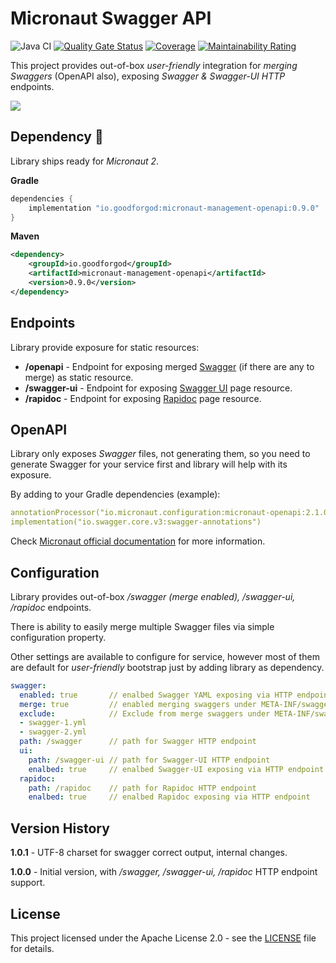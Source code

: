 # Micronaut Swagger API

![Java CI](https://github.com/GoodforGod/micronaut-management-openapi/workflows/Java%20CI/badge.svg)
[![Quality Gate Status](https://sonarcloud.io/api/project_badges/measure?project=GoodforGod_micronaut-management-openapi&metric=alert_status)](https://sonarcloud.io/dashboard?id=GoodforGod_micronaut-arangodb)
[![Coverage](https://sonarcloud.io/api/project_badges/measure?project=GoodforGod_micronaut-management-openapi&metric=coverage)](https://sonarcloud.io/dashboard?id=GoodforGod_micronaut-arangodb)
[![Maintainability Rating](https://sonarcloud.io/api/project_badges/measure?project=GoodforGod_micronaut-management-openapi&metric=sqale_rating)](https://sonarcloud.io/dashboard?id=GoodforGod_micronaut-arangodb)

This project provides out-of-box *user-friendly* integration for *merging Swaggers* (OpenAPI also), exposing *Swagger & Swagger-UI HTTP* endpoints.

![](https://media.giphy.com/media/HNOzdIugRSx8FnDKWR/giphy.gif)

## Dependency :rocket:

Library ships ready for *Micronaut 2*.

**Gradle**
```groovy
dependencies {
    implementation "io.goodforgod:micronaut-management-openapi:0.9.0"
}
```

**Maven**
```xml
<dependency>
    <groupId>io.goodforgod</groupId>
    <artifactId>micronaut-management-openapi</artifactId>
    <version>0.9.0</version>
</dependency>
```

## Endpoints

Library provide exposure for static resources:
- **/openapi** - Endpoint for exposing merged [Swagger](https://swagger.io/docs/specification/basic-structure/) (if there are any to merge) as static resource.
- **/swagger-ui** - Endpoint for exposing [Swagger UI](https://petstore.swagger.io/) page resource.
- **/rapidoc** - Endpoint for exposing [Rapidoc](https://mrin9.github.io/RapiDoc/examples/example2.html) page resource.

## OpenAPI 

Library only exposes *Swagger* files, not generating them, so you need to generate 
Swagger for your service first and library will help with its exposure.

By adding to your Gradle dependencies (example):

```yaml
annotationProcessor("io.micronaut.configuration:micronaut-openapi:2.1.0")
implementation("io.swagger.core.v3:swagger-annotations")
```

Check [Micronaut official documentation](https://micronaut-projects.github.io/micronaut-openapi/latest/guide/index.html) for more information.

## Configuration

Library provides out-of-box */swagger (merge enabled), /swagger-ui, /rapidoc* endpoints.

There is ability to easily merge multiple Swagger files via simple configuration property.

Other settings are available to configure for service, 
however most of them are default for *user-friendly* bootstrap just by adding library as dependency.

```yaml
swagger:
  enabled: true       // enalbed Swagger YAML exposing via HTTP endpoint  (default - true)
  merge: true         // enabled merging swaggers under META-INF/swagger  (default - true)
  exclude:            // Exclude from merge swaggers under META-INF/swagger
  - swagger-1.yml
  - swagger-2.yml
  path: /swagger      // path for Swagger HTTP endpoint                   (default - /swagger)
  ui:
    path: /swagger-ui // path for Swagger-UI HTTP endpoint                (default - /swagger-ui)
    enalbed: true     // enalbed Swagger-UI exposing via HTTP endpoint    (default - true)
  rapidoc:
    path: /rapidoc    // path for Rapidoc HTTP endpoint                   (default - /rapidoc)
    enalbed: true     // enalbed Rapidoc exposing via HTTP endpoint       (default - false) 

```

## Version History

**1.0.1** - UTF-8 charset for swagger correct output, internal changes.

**1.0.0** - Initial version, with */swagger, /swagger-ui, /rapidoc* HTTP endpoint support.

## License

This project licensed under the Apache License 2.0 - see the [LICENSE](LICENSE) file for details.
